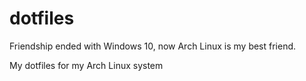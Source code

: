 # dotfiles
Friendship ended with Windows 10, now Arch Linux is my best friend.


My dotfiles for my Arch Linux system


[](https://imgur.com/a/ZoRjIHq)
